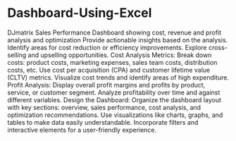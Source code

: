 # Dashboard-Using-Excel
DJmatrix Sales Performance Dashboard showing  cost, revenue and profit  analysis and optimization 
Provide actionable insights based on the analysis.
Identify areas for cost reduction or efficiency improvements.
Explore cross-selling and upselling opportunities.
Cost Analysis Metrics:
Break down costs: product costs, marketing expenses, sales team costs, distribution costs, etc.
Use cost per acquisition (CPA) and customer lifetime value (CLTV) metrics.
Visualize cost trends and identify areas of high expenditure.
 Profit Analysis:
Display overall profit margins and profits by product, service, or customer segment.
Analyze profitability over time and against different variables.
Design the Dashboard:
Organize the dashboard layout with key sections: overview, sales performance, cost analysis, and optimization recommendations.
Use visualizations like charts, graphs, and tables to make data easily understandable.
Incorporate filters and interactive elements for a user-friendly experience.
